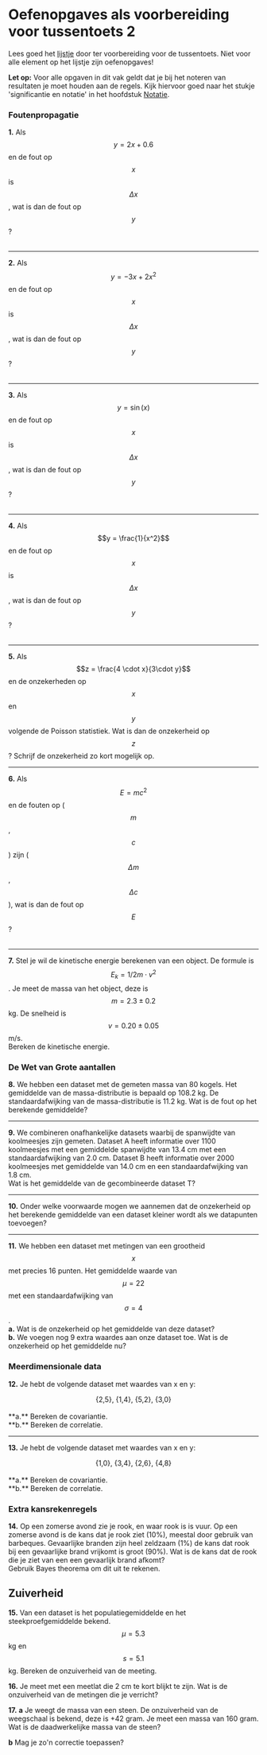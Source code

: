 # Oefenopgaves als voorbereiding voor tussentoets 2
Lees goed het [lijstje](/tussentoets-ii/inhoud) door ter voorbereiding voor de tussentoets. Niet voor alle element op het lijstje zijn oefenopgaves!

**Let op:** Voor alle opgaven in dit vak geldt dat je bij het noteren van resultaten je moet houden aan de regels. Kijk hiervoor goed naar het stukje 'significantie en notatie' in het hoofdstuk [Notatie](/module-1/notatie).

### Foutenpropagatie 

**1.**
Als $$y = 2 x + 0.6$$ en de fout op $$x$$ is $$\Delta x$$, wat is dan de fout op $$y$$? <br><br>

-----

**2.**
Als $$y = -3 x + 2  x^2$$ en de fout op $$x$$ is $$\Delta x$$, wat is dan de fout op $$y$$? <br><br>

----

**3.**
Als $$y = \sin(x)$$ en de fout op $$x$$ is $$\Delta x$$, wat is dan de fout op $$y$$? <br><br>

----
**4.**
Als $$y = \frac{1}{x^2}$$ en de fout op $$x$$ is $$\Delta x$$, wat is dan de fout op $$y$$? <br><br>

----
**5.**
Als $$z = \frac{4 \cdot x}{3\cdot y}$$ en de onzekerheden op $$x$$ en $$y$$ volgende de Poisson statistiek. Wat is dan de onzekerheid op $$z$$? Schrijf de onzekerheid zo kort mogelijk op. <br>

----
**6.**
Als $$E = mc^2$$ en de fouten op ($$m$$,$$c$$) zijn ($$\Delta m$$,$$\Delta c$$), wat is dan de fout op $$E$$? <br><br>

----
**7.** 
Stel je wil de kinetische energie berekenen van een object. De formule is $$E_k = 1/2 m \cdot v^2$$. Je meet de massa van het object, deze is $$m=2.3 \pm 0.2$$ kg. De snelheid is $$v=0.20 \pm 0.05$$ m/s. <br>
Bereken de kinetische energie.<br>


### De Wet van Grote aantallen

**8.**
We hebben een dataset met de gemeten massa van 80 kogels. Het gemiddelde van de massa-distributie is bepaald op 108.2 kg. De standaardafwijking van de massa-distributie is 11.2 kg. Wat is de fout op het berekende gemiddelde?<br>


-----
**9.**
We combineren onafhankelijke datasets waarbij de spanwijdte van koolmeesjes zijn gemeten. Dataset A heeft informatie over 1100 koolmeesjes met een gemiddelde spanwijdte van 13.4 cm met een standaardafwijking van 2.0 cm. Dataset B heeft informatie over 2000 koolmeesjes met gemiddelde van 14.0 cm en een standaardafwijking van 1.8 cm.<br>
Wat is het gemiddelde van de gecombineerde dataset T?<br>

----
**10.**
Onder welke voorwaarde mogen we aannemen dat de onzekerheid op het berekende gemiddelde van een dataset kleiner wordt als we datapunten toevoegen?<br>


---
**11.**
We hebben een dataset met metingen van een grootheid $$x$$ met precies 16 punten. Het gemiddelde waarde van $$\mu = 22$$ met een standaardafwijking van $$\sigma = 4 $$. <br>
**a.** Wat is de onzekerheid op het gemiddelde van deze dataset?<br>
**b.** We voegen nog 9 extra waardes aan onze dataset toe. Wat is de onzekerheid op het gemiddelde nu?<br>


### Meerdimensionale data
**12.**
Je hebt de volgende dataset met waardes van x en y: <br>
<center>{2,5}, {1,4}, {5,2}, {3,0} </center><br>
**a.** Bereken de covariantie.<br>
**b.** Bereken de correlatie.<br>

---

**13.**
Je hebt de volgende dataset met waardes van x en y: <br>
<center>{1,0}, {3,4}, {2,6}, {4,8} </center><br>
**a.** Bereken de covariantie.<br>
**b.** Bereken de correlatie.<br>

### Extra kansrekenregels 
**14.** 
Op een zomerse avond zie je rook, en waar rook is is vuur. Op een zomerse avond is de kans dat je rook ziet (10%), meestal door gebruik van barbeques. Gevaarlijke branden zijn heel zeldzaam (1%) de kans dat rook bij een gevaarlijke brand vrijkomt is groot (90%). Wat is de kans dat de rook die je ziet van een een gevaarlijk brand afkomt?<br>
<span style = 'color=blue'>
Gebruik Bayes theorema om dit uit te rekenen.<br>

## Zuiverheid
**15.**
Van een dataset is het populatiegemiddelde en het steekproefgemiddelde bekend. $$\mu = 5.3 $$ kg en $$s = 5.1$$ kg. Bereken de onzuiverheid van de meeting. <br>

 
**16.**
Je meet met een meetlat die 2 cm te kort blijkt te zijn. Wat is de onzuiverheid van de metingen die je verricht? <br>


**17.**
**a**
Je weegt de massa van een steen. De onzuiverheid van de weegschaal is bekend, deze is +42 gram. Je meet een massa van 160 gram. Wat is de daadwerkelijke massa van de steen?<br>

**b**
Mag je zo'n correctie toepassen?<br>

